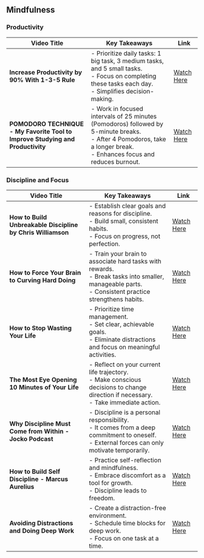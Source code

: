 ## Mindfulness

### Productivity

| **Video Title**                                                     | **Key Takeaways**                                                                                                                                   | **Link**                                                             |
|---------------------------------------------------------------------|------------------------------------------------------------------------------------------------------------------------------------------------------|----------------------------------------------------------------------|
| **Increase Productivity by 90% With 1-3-5 Rule**                    | - Prioritize daily tasks: 1 big task, 3 medium tasks, and 5 small tasks. <br> - Focus on completing these tasks each day. <br> - Simplifies decision-making. | [Watch Here](https://youtu.be/MrhnJS3-m4w?si=qsA3_sMwcH9bVdeG)       |
| **POMODORO TECHNIQUE - My Favorite Tool to Improve Studying and Productivity** | - Work in focused intervals of 25 minutes (Pomodoros) followed by 5-minute breaks. <br> - After 4 Pomodoros, take a longer break. <br> - Enhances focus and reduces burnout. | [Watch Here](https://www.youtube.com/watch?v=mNBmG24djoY)            |


### Discipline and Focus

| **Video Title**                                             | **Key Takeaways**                                                                                                                                         | **Link**                                                             |
|-------------------------------------------------------------|------------------------------------------------------------------------------------------------------------------------------------------------------------|----------------------------------------------------------------------|
| **How to Build Unbreakable Discipline by Chris Williamson** | - Establish clear goals and reasons for discipline. <br> - Build small, consistent habits. <br> - Focus on progress, not perfection.                       | [Watch Here](https://www.youtube.com/watch?v=G57QInhSnJk)            |
| **How to Force Your Brain to Curving Hard Doing**           | - Train your brain to associate hard tasks with rewards. <br> - Break tasks into smaller, manageable parts. <br> - Consistent practice strengthens habits. | [Watch Here](https://www.youtube.com/watch?v=K8ZgwZf1E3E)            |
| **How to Stop Wasting Your Life**                           | - Prioritize time management. <br> - Set clear, achievable goals. <br> - Eliminate distractions and focus on meaningful activities.                        | [Watch Here](https://www.youtube.com/watch?v=YucXxma_-ko)            |
| **The Most Eye Opening 10 Minutes of Your Life**            | - Reflect on your current life trajectory. <br> - Make conscious decisions to change direction if necessary. <br> - Take immediate action.                | [Watch Here](https://www.youtube.com/watch?v=TLKxdTmk-zc)            |
| **Why Discipline Must Come from Within - Jocko Podcast**    | - Discipline is a personal responsibility. <br> - It comes from a deep commitment to oneself. <br> - External forces can only motivate temporarily.        | [Watch Here](https://www.youtube.com/watch?v=9OF06n1jNkM)            |
| **How to Build Self Discipline - Marcus Aurelius**          | - Practice self-reflection and mindfulness. <br> - Embrace discomfort as a tool for growth. <br> - Discipline leads to freedom.                           | [Watch Here](https://www.youtube.com/watch?v=njDLNt-1ugM)            |
| **Avoiding Distractions and Doing Deep Work**               | - Create a distraction-free environment. <br> - Schedule time blocks for deep work. <br> - Focus on one task at a time.                                    | [Watch Here](https://www.youtube.com/watch?v=f7V76Ky-_v8)            | 
